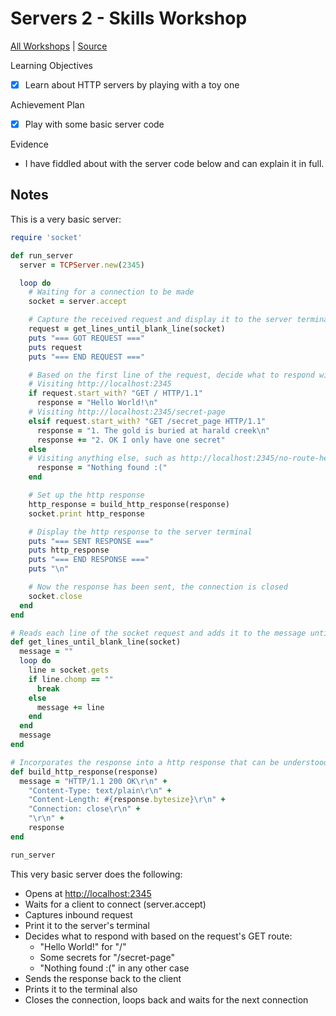 # Servers 2 - Skills Workshop

[All Workshops](README.md) | [Source](https://github.com/makersacademy/skills-workshops/blob/master/practicals/servers_and_clients/http_servers.md)

Learning Objectives

- [x] Learn about HTTP servers by playing with a toy one

Achievement Plan

- [x] Play with some basic server code

Evidence

- I have fiddled about with the server code below and can explain it in full.

## Notes

This is a very basic server:

```ruby
require 'socket'

def run_server
  server = TCPServer.new(2345)

  loop do
    # Waiting for a connection to be made
    socket = server.accept

    # Capture the received request and display it to the server terminal
    request = get_lines_until_blank_line(socket)
    puts "=== GOT REQUEST ==="
    puts request
    puts "=== END REQUEST ==="

    # Based on the first line of the request, decide what to respond with
    # Visiting http://localhost:2345
    if request.start_with? "GET / HTTP/1.1"
      response = "Hello World!\n"
    # Visiting http://localhost:2345/secret-page
    elsif request.start_with? "GET /secret_page HTTP/1.1"
      response = "1. The gold is buried at harald creek\n"
      response += "2. OK I only have one secret"
    else
    # Visiting anything else, such as http://localhost:2345/no-route-here
      response = "Nothing found :("
    end

    # Set up the http response
    http_response = build_http_response(response)
    socket.print http_response

    # Display the http response to the server terminal
    puts "=== SENT RESPONSE ==="
    puts http_response
    puts "=== END RESPONSE ==="
    puts "\n"

    # Now the response has been sent, the connection is closed
    socket.close
  end
end

# Reads each line of the socket request and adds it to the message until an empty line
def get_lines_until_blank_line(socket)
  message = ""
  loop do
    line = socket.gets
    if line.chomp == ""
      break
    else
      message += line
    end
  end
  message
end

# Incorporates the response into a http response that can be understood by the client
def build_http_response(response)
  message = "HTTP/1.1 200 OK\r\n" +
    "Content-Type: text/plain\r\n" +
    "Content-Length: #{response.bytesize}\r\n" +
    "Connection: close\r\n" +
    "\r\n" +
    response
end

run_server
```

This very basic server does the following:

- Opens at <http://localhost:2345>
- Waits for a client to connect (server.accept)
- Captures inbound request
- Print it to the server's terminal
- Decides what to respond with based on the request's GET route:
  - "Hello World!" for "/"
  - Some secrets for "/secret-page"
  - "Nothing found :(" in any other case
- Sends the response back to the client
- Prints it to the terminal also
- Closes the connection, loops back and waits for the next connection
